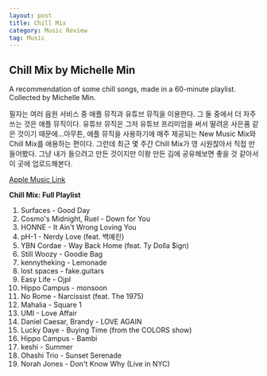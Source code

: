 ```yaml
---
layout: post
title: Chill Mix
category: Music Review
tag: Music
---
```


## Chill Mix by Michelle Min
A recommendation of some chill songs, made in a 60-minute playlist. Collected by Michelle Min.

필자는 여러 음원 서비스 중 애플 뮤직과 유튜브 뮤직을 이용한다. 그 둘 중에서 더 자주 쓰는 것은 애플 뮤직이다. 유튜브 뮤직은 그저 유튜브 프리미엄을 써서 딸려온 사은품 같은 것이기 때문에...아무튼, 애플 뮤직을 사용하기에 매주 제공되는 New Music Mix와 Chill Mix를 애용하는 편이다. 그런데 최근 몇 주간 Chill Mix가 영 시원찮아서 직접 만들어봤다. 그냥 내가 들으려고 만든 것이지만 이왕 만든 김에 공유해보면 좋을 것 같아서 이 곳에 업로드해본다.  


[Apple Music Link](https://music.apple.com/kr/playlist/chill-mix-by-michelle-min/pl.u-06oxv0zC7G1r3N)  


**Chill Mix: Full Playlist**  

1. Surfaces - Good Day  
2. Cosmo's Midnight, Ruel - Down for You  
3. HONNE - It Ain't Wrong Loving You  
4. pH-1 - Nerdy Love (feat. 백예린)  
5. YBN Cordae - Way Back Home (feat. Ty Dolla $ign)  
6. Still Woozy - Goodie Bag  
7. kennytheking - Lemonade
8. lost spaces - fake.guitars  
9. Easy Life - Ojpl  
10. Hippo Campus - monsoon  
11. No Rome - Narcissist (feat. The 1975)  
12. Mahalia - Square 1  
13. UMI - Love Affair  
14. Daniel Caesar, Brandy - LOVE AGAIN  
15. Lucky Daye - Buying Time (from the COLORS show)  
16. Hippo Campus - Bambi  
17. keshi - Summer  
18. Ohashi Trio - Sunset Serenade  
19. Norah Jones - Don't Know Why (Live in NYC)  
